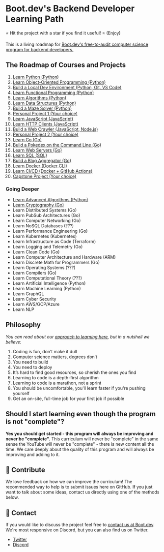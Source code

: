 # Boot.dev's Backend Developer Learning Path

⭐ Hit the project with a star if you find it useful! ⭐ (Enjoy)

This is a living roadmap for [Boot.dev's free-to-audit computer science program for backend developers.](https://boot.dev)

## The Roadmap of Courses and Projects

1. [Learn Python (Python)](https://boot.dev/learn/learn-python)
2. [Learn Object-Oriented Programming (Python)](https://boot.dev/learn/learn-object-oriented-programming)
3. [Build a Local Dev Environment (Python, Git, VS Code)](https://boot.dev/build/build-local-dev-environment-python)
4. [Learn Functional Programming (Python)](https://boot.dev/learn/learn-functional-programming)
5. [Learn Algorithms (Python)](https://boot.dev/learn/learn-algorithms)
6. [Learn Data Structures (Python)](https://boot.dev/learn/learn-data-structures)
7. [Build a Maze Solver (Python)](https://boot.dev/build/maze-solver-python)
8. [Personal Project 1 (Your choice)](https://boot.dev/build/personal-project-1)
9. [Learn JavaScript (JavaScript)](https://boot.dev/learn/learn-javascript)
10. [Learn HTTP Clients (JavaScript)](https://boot.dev/learn/learn-http)
11. [Build a Web Crawler (JavaScript, Node.js)](https://boot.dev/build/link-analyzer)
12. [Personal Project 2 (Your choice)](https://boot.dev/build/personal-project-2)
13. [Learn Go (Go)](https://boot.dev/learn/learn-golang)
14. [Build a Pokedex on the Command Line (Go)](https://boot.dev/build/build-pokedex-cli)
15. [Learn Web Servers (Go)](https://boot.dev/learn/learn-web-servers)
16. [Learn SQL (SQL)](https://boot.dev/learn/learn-sql)
17. [Build a Blog Aggregator (Go)](https://boot.dev/build/blog-aggregator)
18. [Learn Docker (Docker CLI)](https://boot.dev/learn/learn-docker)
19. [Learn CI/CD (Docker + GitHub Actions)](https://boot.dev/learn/learn-ci-cd)
20. [Capstone Project (Your choice)](https://boot.dev/build/capstone-project)

### Going Deeper

* [Learn Advanced Algorithms (Python)](https://boot.dev/learn/learn-advanced-algorithms)
* [Learn Cryptography (Go)](https://boot.dev/learn/learn-cryptography)
* Learn Distributed Systems (Go)
* Learn PubSub Architectures (Go)
* Learn Computer Networking (Go)
* Learn NoSQL Databases (???)
* Learn Performance Engineering (Go)
* Learn Kubernetes (Kubernetes)
* Learn Infrastructure as Code (Terraform)
* Learn Logging and Telemetry (Go)
* Learn Clean Code (Go)
* Learn Computer Architecture and Hardware (ARM)
* Learn Discrete Math for Programmers (Go)
* Learn Operating Systems (???)
* Learn Compilers (Go)
* Learn Computational Theory (???)
* Learn Artificial Intelligence (Python)
* Learn Machine Learning (Python)
* Learn GraphQL
* Learn Cyber Security
* Learn AWS/GCP/Azure
* Learn NLP

## Philosophy

*You can read about our [approach to learning here](https://blog.boot.dev/about/), but in a nutshell we believe:*

1. Coding is fun, don’t make it dull
2. Computer science matters, degrees don’t
3. You need to build
4. You need to deploy
5. It’s hard to find good resources, so cherish the ones you find
6. Learning to code is a depth-first algorithm
7. Learning to code is a marathon, not a sprint
8. You should be uncomfortable, you'll learn faster if you're pushing yourself
9. Get an on-site, full-time job for your first job if possible

## Should I start learning even though the program is not "complete"?

**Yes you should get started - this program will always be improving and never be "complete".** This curriculum will never be "complete" in the same sense the YouTube will never be "complete" - there is new content all the time. We care deeply about the quality of this program and will always be improving and adding to it.

## 👏 Contribute

We love feedback on how we can improve the curriculum! The recommended way to help is to submit issues here on GitHub. If you just want to talk about some ideas, contact us directly using one of the methods below.

## 💬 Contact

If you would like to discuss the project feel free to [contact us at Boot.dev](https://blog.boot.dev/contact/). We're most responsive on Discord, but you can also find us on Twitter.

* [Twitter](https://twitter.com/bootdotdev)
* [Discord](https://discord.gg/EEkFwbv)
